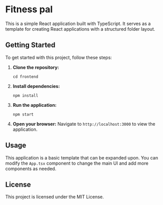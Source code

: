  # Fitness pal

This is a simple React application built with TypeScript. It serves as a template for creating React applications with a structured folder layout.

## Getting Started

To get started with this project, follow these steps:

1. **Clone the repository:**
   ```
   cd frontend
   ```

2. **Install dependencies:**
   ```
   npm install
   ```

3. **Run the application:**
   ```
   npm start
   ```

4. **Open your browser:**
   Navigate to `http://localhost:3000` to view the application.

## Usage

This application is a basic template that can be expanded upon. You can modify the `App.tsx` component to change the main UI and add more components as needed.

## License

This project is licensed under the MIT License.